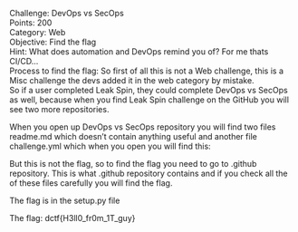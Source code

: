 Challenge: DevOps vs SecOps
<br>
Points: 200
<br>
Category: Web
<br>
Objective: Find the flag
<br>
Hint: What does automation and DevOps remind you of? For me thats CI/CD...
<br>
Process to find the flag: So first of all this is not a Web challenge, this is a Misc challenge the devs added it in the web category by mistake.
<br>
So if a user completed Leak Spin, they could complete DevOps vs SecOps as well, because when you find Leak Spin challenge on the GitHub you will see two more repositories.
 
When you open up DevOps vs SecOps repository you will find two files readme.md which doesn’t contain anything useful and another file challenge.yml which when you open you will find this: 

But this is not the flag, so to find the flag you need to go to .github repository.
This is what .github repository contains and if you check all the of these files carefully you will find the flag.
 

The flag is in the setup.py file
 

The flag: dctf{H3ll0_fr0m_1T_guy}
